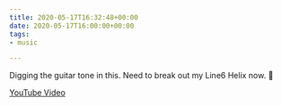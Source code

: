 ```yaml
---
title: 2020-05-17T16:32:48+00:00
date: 2020-05-17T16:00:00+00:00
tags:
- music

---
```

Digging the guitar tone in this. Need to break out my Line6 Helix now. 🎸

[YouTube Video](https://youtube.com/watch?v=PanHXyARGlM )
